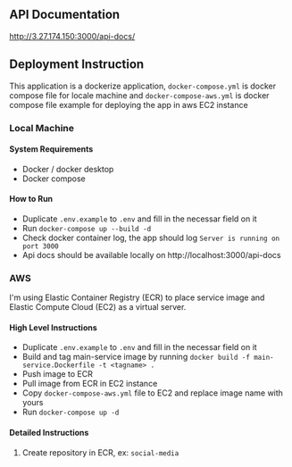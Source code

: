 ## API Documentation
http://3.27.174.150:3000/api-docs/

## Deployment Instruction
This application is a dockerize application, `docker-compose.yml` is docker compose file for locale machine and `docker-compose-aws.yml` is docker compose file example for deploying the app in aws EC2 instance

### Local Machine
#### System Requirements
- Docker / docker desktop
- Docker compose

#### How to Run
- Duplicate `.env.example` to `.env` and fill in the necessar field on it
- Run `docker-compose up --build -d`
- Check docker container log, the app should log `Server is running on port 3000`
- Api docs should be available locally on http://localhost:3000/api-docs

### AWS
I'm using Elastic Container Registry (ECR) to place service image and Elastic Compute Cloud (EC2) as a virtual server.

#### High Level Instructions
- Duplicate `.env.example` to `.env` and fill in the necessar field on it
- Build and tag main-service image by running `docker build -f main-service.Dockerfile -t <tagname> .`
- Push image to ECR
- Pull image from ECR in EC2 instance
- Copy `docker-compose-aws.yml` file to EC2 and replace image name with yours
- Run `docker-compose up -d`

#### Detailed Instructions
1. Create repository in ECR, ex: `social-media`